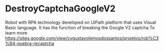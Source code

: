 # DestroyCaptchaGoogleV2
Robot with RPA technology developed on UiPath platform that uses Visual Basic language. It has the function of breaking the Google V2 captcha.To learn more https://sites.google.com/view/cvgustavolemosdossantos/projetos/rob%C3%B4-quebra-recaptcha
